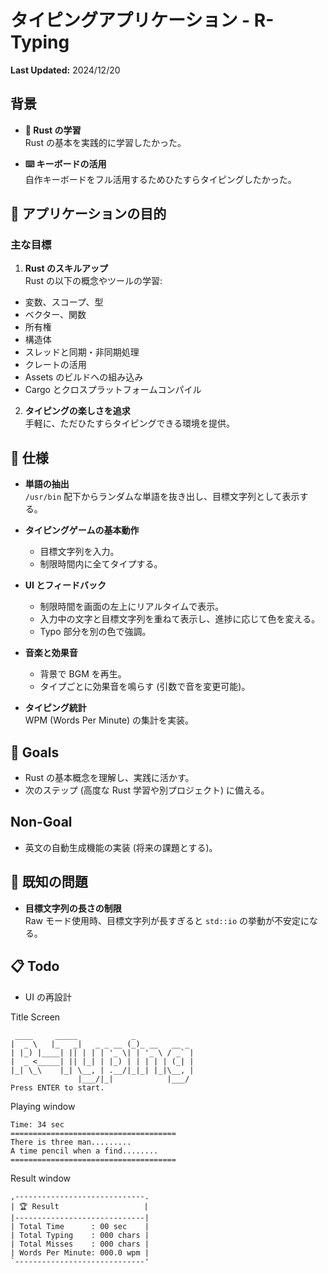 # タイピングアプリケーション - R-Typing

**Last Updated:** 2024/12/20

## 背景

- **🦀 Rust の学習**  
  Rust の基本を実践的に学習したかった。
  
- **⌨️ キーボードの活用**  
  自作キーボードをフル活用するためひたすらタイピングしたかった。

## 🎯 アプリケーションの目的

### 主な目標

1. **Rust のスキルアップ**  
  Rust の以下の概念やツールの学習:
  - 変数、スコープ、型
  - ベクター、関数
  - 所有権
  - 構造体
  - スレッドと同期・非同期処理
  - クレートの活用
  - Assets のビルドへの組み込み
  - Cargo とクロスプラットフォームコンパイル

2. **タイピングの楽しさを追求**  
   手軽に、ただひたすらタイピングできる環境を提供。

## 📔 仕様

- **単語の抽出**  
  `/usr/bin` 配下からランダムな単語を抜き出し、目標文字列として表示する。

- **タイピングゲームの基本動作**  
  - 目標文字列を入力。
  - 制限時間内に全てタイプする。

- **UI とフィードバック**  
  - 制限時間を画面の左上にリアルタイムで表示。
  - 入力中の文字と目標文字列を重ねて表示し、進捗に応じて色を変える。
  - Typo 部分を別の色で強調。

- **音楽と効果音**  
  - 背景で BGM を再生。
  - タイプごとに効果音を鳴らす (引数で音を変更可能)。

- **タイピング統計**  
  WPM (Words Per Minute) の集計を実装。

## 🥅 Goals

- Rust の基本概念を理解し、実践に活かす。
- 次のステップ (高度な Rust 学習や別プロジェクト) に備える。

## Non-Goal

- 英文の自動生成機能の実装 (将来の課題とする)。

## 🐛 既知の問題

- **目標文字列の長さの制限**  
  Raw モード使用時、目標文字列が長すぎると `std::io` の挙動が不安定になる。

## 📋 Todo

- UI の再設計

Title Screen

```plaintext
 ____     _____            _
|  _ \   |_   _|   _ _ __ (_)_ __   __ _ 
| |_) |____| || | | | '_ \| | '_ \ / _` |
|  _ <_____| || |_| | |_) | | | | | (_| |
|_| \_\    |_| \__, | .__/|_|_| |_|\__, |
               |___/|_|            |___/
Press ENTER to start.
```

Playing window

```plaintext
Time: 34 sec
=====================================
There is three man.........
A time pencil when a find........
=====================================
```

Result window

```plaintext
,-----------------------------.
| 🏆 Result                   |
|-----------------------------|
| Total Time      : 00 sec    |
| Total Typing    : 000 chars |
| Total Misses    : 000 chars |
| Words Per Minute: 000.0 wpm |
`-----------------------------'
```
